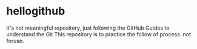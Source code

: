 # hellogithub
It's not meaningful repository, just following the GitHub Guides to understand the Git
This repository is to practice the follow of process. not foruse.
